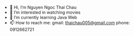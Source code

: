 - 👋 Hi, I’m Nguyen Ngoc Thai Chau
- 👀 I’m interested in watching movies
- 🌱 I’m currently learning Java Web
- 📫 How to reach me: 
gmail: thaichau005@gmail.com
phone: 0912662721
<!---
thaichau2k/thaichau2k is a ✨ special ✨ repository because its `README.md` (this file) appears on your GitHub profile.
You can click the Preview link to take a look at your changes.
--->
